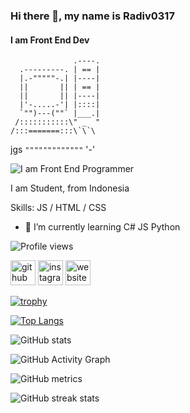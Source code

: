 ### Hi there 👋, my name is Radiv0317
#### I am Front End Dev

                  .----.
      .---------. | == |
      |.-"""""-.| |----|
      ||       || | == |
      ||       || |----|
      |'-.....-'| |::::|
      `"")---(""` |___.|
     /:::::::::::\" _  "
    /:::=======:::\`\`\
jgs `"""""""""""""`  '-'


![I am Front End Programmer](https://i.pinimg.com/originals/3c/f2/e5/3cf2e50f44227fceed70b89a758d8570.gif)

I am Student, from Indonesia

Skills:  JS / HTML / CSS

- 🌱 I’m currently learning C# JS Python 

![Profile views](https://gpvc.arturio.dev/Radiv0317)  


[<img src='https://cdn-icons-png.flaticon.com/512/733/733553.png' alt='github' height='40'>](https://github.com/Radiv0317)  [<img src='https://cdn-icons-png.flaticon.com/512/174/174855.png' alt='instagram' height='40'>](https://www.instagram.com/maikelf.apk/)  [<img src='https://www.maikelfapk.site/logo%20web.png' alt='website' height='40'>](https://maikelfapk.site)  

[![trophy](https://github-profile-trophy.vercel.app/?username=Radiv0317)](https://github.com/ryo-ma/github-profile-trophy)

[![Top Langs](https://github-readme-stats.vercel.app/api/top-langs/?username=Radiv0317)](https://github.com/anuraghazra/github-readme-stats)

![GitHub stats](https://github-readme-stats.vercel.app/api?username=Radiv0317&show_icons=true)  

![GitHub Activity Graph](https://activity-graph.herokuapp.com/graph?username=Radiv0317)  

![GitHub metrics](https://metrics.lecoq.io/Radiv0317)  

![GitHub streak stats](https://github-readme-streak-stats.herokuapp.com/?user=Radiv0317)  


